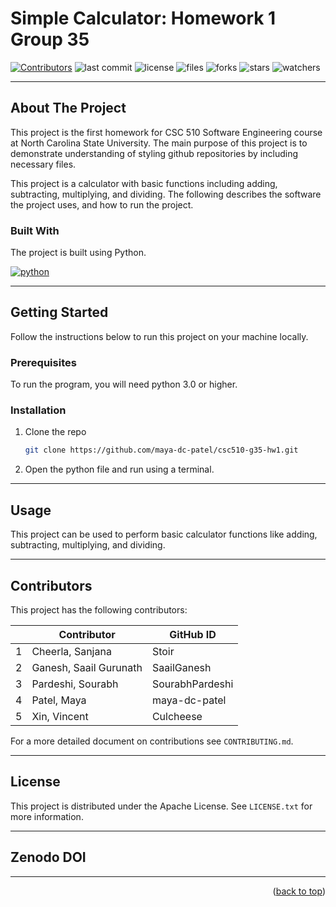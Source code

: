 # Simple Calculator: Homework 1 Group 35

[![Contributors][contributors]][contributors-url]
![last commit][last-commit]
![license][license]
![files][files]
![forks][forks]
![stars][stars]
![watchers][watchers]

<hr />

## About The Project

This project is the first homework for CSC 510 Software Engineering course at North Carolina State University. The main purpose of this project is to demonstrate understanding of styling github repositories by including necessary files.

This project is a calculator with basic functions including adding, subtracting, multiplying, and dividing. The following describes the software the project uses, and how to run the project.

### Built With

The project is built using Python.

[![python][python]][python-url]

<hr />

## Getting Started

Follow the instructions below to run this project on your machine locally.

### Prerequisites

To run the program, you will need python 3.0 or higher.

### Installation
1. Clone the repo
   ```sh
   git clone https://github.com/maya-dc-patel/csc510-g35-hw1.git
   ```
2. Open the python file and run using a terminal.

<hr />

## Usage

This project can be used to perform basic calculator functions like adding, subtracting, multiplying, and dividing.

<hr />

## Contributors

This project has the following contributors:

|    | Contributor            | GitHub ID       |
| -- | ---------------------- | ----------------|
|  1 | Cheerla, Sanjana       | Stoir           |
|  2 | Ganesh, Saail Gurunath | SaailGanesh     |
|  3 | Pardeshi, Sourabh      | SourabhPardeshi |
|  4 | Patel, Maya            | maya-dc-patel   |
|  5 | Xin, Vincent           | Culcheese       |

For a more detailed document on contributions see `CONTRIBUTING.md`.

<hr />

## License

This project is distributed under the Apache License. See `LICENSE.txt` for more information.

<hr />

## Zenodo DOI

<hr />

<p align="right">(<a href="#readme-top">back to top</a>)</p>

[contributors]: https://img.shields.io/github/contributors/maya-dc-patel/csc510-g35-hw1
[contributors-url]: https://github.com/maya-dc-patel/csc510-g35-hw1/graphs/contributors

[last-commit]: https://img.shields.io/github/last-commit/maya-dc-patel/csc510-g35-hw1

[license]: https://img.shields.io/badge/license-Apache-blue

[files]: https://img.shields.io/github/directory-file-count/maya-dc-patel/csc510-g35-hw1

[forks]: https://img.shields.io/github/forks/maya-dc-patel/csc510-g35-hw1?style=social

[stars]: https://img.shields.io/github/stars/maya-dc-patel/csc510-g35-hw1?style=social

[watchers]: https://img.shields.io/github/watchers/maya-dc-patel/csc510-g35-hw1?style=social

[python]: https://img.shields.io/badge/python-%3E%3D3.0-blue
[python-url]: https://www.python.org/
